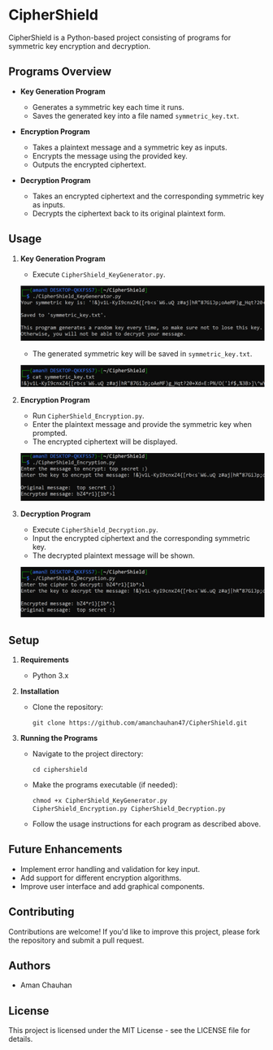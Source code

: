 # CipherShield

CipherShield is a Python-based project consisting of programs for symmetric key encryption and decryption.

## Programs Overview

* **Key Generation Program**
  - Generates a symmetric key each time it runs.
  - Saves the generated key into a file named `symmetric_key.txt`.

* **Encryption Program**
  - Takes a plaintext message and a symmetric key as inputs.
  - Encrypts the message using the provided key.
  - Outputs the encrypted ciphertext.

* **Decryption Program**
  - Takes an encrypted ciphertext and the corresponding symmetric key as inputs.
  - Decrypts the ciphertext back to its original plaintext form.

## Usage

1. **Key Generation Program**
   - Execute `CipherShield_KeyGenerator.py`.
   
   ![Key Generation](images/key_generation.png)

   - The generated symmetric key will be saved in `symmetric_key.txt`.
       
   ![Key Saved](images/key_saved.png)

2. **Encryption Program**
   - Run `CipherShield_Encryption.py`.
   - Enter the plaintext message and provide the symmetric key when prompted.
   - The encrypted ciphertext will be displayed.

   ![Encryption Process](images/encryption_process.png)

3. **Decryption Program**
   - Execute `CipherShield_Decryption.py`.
   - Input the encrypted ciphertext and the corresponding symmetric key.
   - The decrypted plaintext message will be shown.

   ![Decryption Process](images/decryption_process.png)

## Setup

1. **Requirements**
   - Python 3.x

2. **Installation**
   - Clone the repository:
     ```
     git clone https://github.com/amanchauhan47/CipherShield.git
     ```

3. **Running the Programs**
   - Navigate to the project directory:
     ```
     cd ciphershield
     ```
   - Make the programs executable (if needed):
     ```
     chmod +x CipherShield_KeyGenerator.py CipherShield_Encryption.py CipherShield_Decryption.py
     ```
   - Follow the usage instructions for each program as described above.

## Future Enhancements
- Implement error handling and validation for key input.
- Add support for different encryption algorithms.
- Improve user interface and add graphical components.

## Contributing
Contributions are welcome! If you'd like to improve this project, please fork the repository and submit a pull request.

## Authors
- Aman Chauhan

## License
This project is licensed under the MIT License - see the LICENSE file for details.
